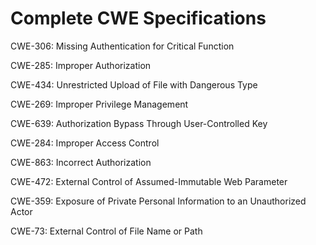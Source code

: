 

# Complete CWE Specifications

CWE-306: Missing Authentication for Critical Function

CWE-285: Improper Authorization

CWE-434: Unrestricted Upload of File with Dangerous Type

CWE-269: Improper Privilege Management

CWE-639: Authorization Bypass Through User-Controlled Key

CWE-284: Improper Access Control

CWE-863: Incorrect Authorization

CWE-472: External Control of Assumed-Immutable Web Parameter

CWE-359: Exposure of Private Personal Information to an Unauthorized Actor

CWE-73: External Control of File Name or Path